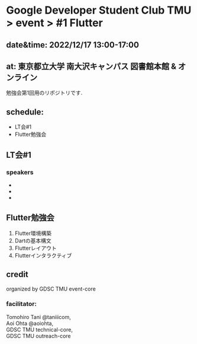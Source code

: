 # Google Developer Student Club TMU > event > #1 Flutter  
## date&time: 2022/12/17 13:00-17:00  
## at: 東京都立大学 南大沢キャンパス 図書館本館 & オンライン  
勉強会第1回用のリポジトリです.  
## schedule:   
- LT会#1  
- Flutter勉強会  
## LT会#1  
### speakers  
- 
- 
- 
## Flutter勉強会  
1. Flutter環境構築  
2. Dartの基本構文  
3. Flutterレイアウト  
4. Flutterインタラクティブ  
## credit  
organized by GDSC TMU event-core  
### facilitator:  
Tomohiro Tani @taniiicom,  
Aoi Ohta @aoiohta,  
GDSC TMU technical-core,  
GDSC TMU outreach-core  
 

